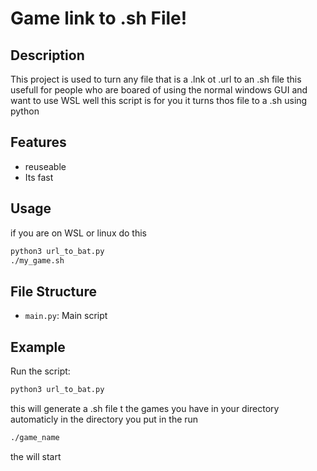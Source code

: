 # Game link to .sh File!

## Description
This project is used to turn any file that is a .lnk ot .url to an .sh file
this usefull for people who are boared of using the normal windows GUI and want to use WSL well this script is for you it turns thos file to a .sh using python

## Features
- reuseable
- Its fast

## Usage
if you are on WSL or linux do this
```bash
python3 url_to_bat.py
./my_game.sh
```


## File Structure
- `main.py`: Main script

## Example
Run the script:

```bash
python3 url_to_bat.py
```
this will generate a .sh file t the games you have in your directory 
automaticly in the directory you put in
the run
```bash
./game_name
```
the will start
